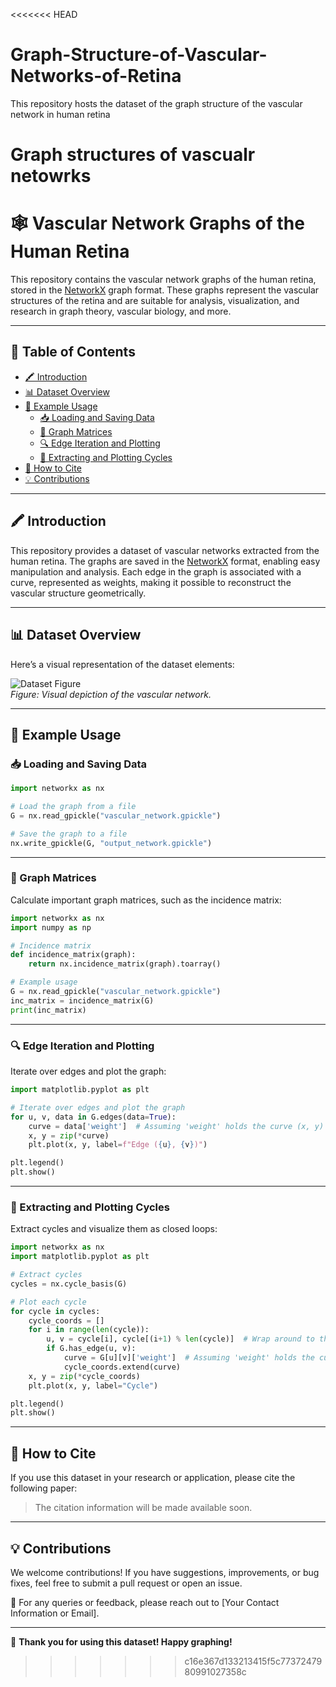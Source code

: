 <<<<<<< HEAD
# Graph-Structure-of-Vascular-Networks-of-Retina
This repository hosts the dataset of the graph structure of the vascular network in human retina

Graph structures of vascualr netowrks
=======
# 🕸️ Vascular Network Graphs of the Human Retina

This repository contains the vascular network graphs of the human retina, stored in the [NetworkX](https://networkx.org/) graph format. These graphs represent the vascular structures of the retina and are suitable for analysis, visualization, and research in graph theory, vascular biology, and more.

---

## 📖 Table of Contents
- [🖍 Introduction](#-introduction)
- [📊 Dataset Overview](#-dataset-overview)
- [📖 Example Usage](#-example-usage)
  - [📥 Loading and Saving Data](#-loading-and-saving-data)
  - [🔢 Graph Matrices](#-graph-matrices)
  - [🔍 Edge Iteration and Plotting](#-edge-iteration-and-plotting)
  - [🔁 Extracting and Plotting Cycles](#-extracting-and-plotting-cycles)
- [🔗 How to Cite](#-how-to-cite)
- [💡 Contributions](#-contributions)

---

## 🖍 Introduction
This repository provides a dataset of vascular networks extracted from the human retina. The graphs are saved in the [NetworkX](https://networkx.org/) format, enabling easy manipulation and analysis. Each edge in the graph is associated with a curve, represented as weights, making it possible to reconstruct the vascular structure geometrically.

---

## 📊 Dataset Overview
Here’s a visual representation of the dataset elements:

![Dataset Figure](path/to/your/figure.png)  
*Figure: Visual depiction of the vascular network.*

---

## 📖 Example Usage

### 📥 Loading and Saving Data
```python
import networkx as nx

# Load the graph from a file
G = nx.read_gpickle("vascular_network.gpickle")

# Save the graph to a file
nx.write_gpickle(G, "output_network.gpickle")
```

---

### 🔢 Graph Matrices
Calculate important graph matrices, such as the incidence matrix:
```python
import networkx as nx
import numpy as np

# Incidence matrix
def incidence_matrix(graph):
    return nx.incidence_matrix(graph).toarray()

# Example usage
G = nx.read_gpickle("vascular_network.gpickle")
inc_matrix = incidence_matrix(G)
print(inc_matrix)
```

---

### 🔍 Edge Iteration and Plotting
Iterate over edges and plot the graph:
```python
import matplotlib.pyplot as plt

# Iterate over edges and plot the graph
for u, v, data in G.edges(data=True):
    curve = data['weight']  # Assuming 'weight' holds the curve (x, y) coordinates
    x, y = zip(*curve)
    plt.plot(x, y, label=f"Edge ({u}, {v})")

plt.legend()
plt.show()
```

---

### 🔁 Extracting and Plotting Cycles
Extract cycles and visualize them as closed loops:
```python
import networkx as nx
import matplotlib.pyplot as plt

# Extract cycles
cycles = nx.cycle_basis(G)

# Plot each cycle
for cycle in cycles:
    cycle_coords = []
    for i in range(len(cycle)):
        u, v = cycle[i], cycle[(i+1) % len(cycle)]  # Wrap around to the start
        if G.has_edge(u, v):
            curve = G[u][v]['weight']  # Assuming 'weight' holds the curve
            cycle_coords.extend(curve)
    x, y = zip(*cycle_coords)
    plt.plot(x, y, label="Cycle")

plt.legend()
plt.show()
```

---

## 🔗 How to Cite
If you use this dataset in your research or application, please cite the following paper:

> The citation information will be made available soon.

---

## 💡 Contributions
We welcome contributions! If you have suggestions, improvements, or bug fixes, feel free to submit a pull request or open an issue.  

📩 For any queries or feedback, please reach out to [Your Contact Information or Email].

---

🎉 **Thank you for using this dataset! Happy graphing!**
>>>>>>> c16e367d133213415f5c7737247980991027358c

